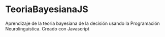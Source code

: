 # TeoriaBayesianaJS
Aprendizaje de la teoria bayesiana de la decisión usando la Programación Neurolinguistica. Creado con Javascript
